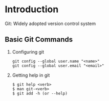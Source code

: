 # Introduction

Git: Widely adopted version control system


## Basic Git Commands

1. Configuring git

    ```
    git config --global user.name "<name>"
    git config --global user.email "<email>"
    ```

2. Getting help in git

    ```
    $ git help <verb>
    $ man git-<verb>
    $ git add -h (or --help)


